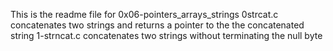 This is the readme file for 0x06-pointers_arrays_strings
0strcat.c concatenates two strings and returns a pointer to the the concatenated string
1-strncat.c concatenates two strings without terminating the null byte
